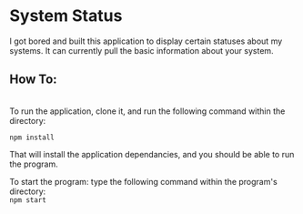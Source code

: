 **<h1>System Status</h1>**
I got bored and built this application to display certain statuses about my systems. It can currently pull the basic information about your system.



**<h2> How To: </h2>**<br>
To run the application, clone it, and run the following command within the directory: <br>

<code>npm install </code><br>

That will install the application dependancies, and you should be able to run the program.<br>

To start the program: type the following command within the program's directory:<br>
<code>npm start</code>